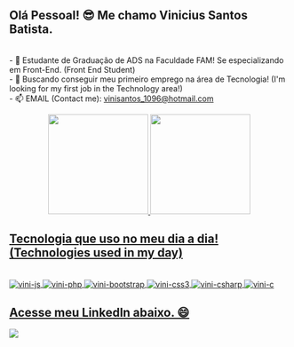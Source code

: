 ## Olá Pessoal! 😎 Me chamo Vinicius Santos Batista.

<br>- 🌱 Estudante de Graduação de ADS na Faculdade FAM! Se especializando em Front-End. (Front End Student)
<br>- 🔭 Buscando conseguir meu primeiro emprego na área de Tecnologia! (I'm looking for my first job in the Technology area!)
<br>- 📫 EMAIL (Contact me): vinisantos_1096@hotmail.com
<div align="center">
  <a href="https://github.com/vinisantos1096">
  <img height="180em" src="https://github-readme-stats.vercel.app/api?username=vinisantos1096&show_icons=true&theme=codeSTACKr&include_all_commits=true&count_private=true"/>
  <img height="180em" src="https://github-readme-stats.vercel.app/api/top-langs/?username=vinisantos1096&layout=compact&langs_count=7&theme=codeSTACKr"/>
</div>
  
 ## Tecnologia que uso no meu dia a dia! (Technologies used in my day)
  
<div style="display: inline_block"><br>
  <img align="center" alt="vini-js" src="https://img.shields.io/badge/JavaScript-323330?style=for-the-badge&logo=javascript&logoColor=F7DF1E">
  <img align="center" alt="vini-php" src="https://img.shields.io/badge/PHP-777BB4?style=for-the-badge&logo=php&logoColor=white">
  <img align="center" alt="vini-bootstrap" src="https://img.shields.io/badge/Bootstrap-563D7C?style=for-the-badge&logo=bootstrap&logoColor=white"
  <img align="center" alt="vini-html5" src="https://img.shields.io/badge/HTML5-E34F26?style=for-the-badge&logo=html5&logoColor=white"/>
  <img align="center" alt="vini-css3" src="https://img.shields.io/badge/CSS3-1572B6?style=for-the-badge&logo=css3&logoColor=white">
  <img align="center" alt="vini-csharp" src="https://img.shields.io/badge/C%23-239120?style=for-the-badge&logo=c-sharp&logoColor=white">
  <img align="center" alt="vini-c" src="https://img.shields.io/badge/C-00599C?style=for-the-badge&logo=c&logoColor=white" />
</div>

   ## Acesse meu LinkedIn abaixo. 😄
  
<div>
  <a href="https://www.linkedin.com/in/vinisantos1096/" target="_blank"><img src="https://img.shields.io/badge/-LinkedIn-%230077B5?style=for-the-badge&logo=linkedin&logoColor=white" target="_blank"></a> 
</div>

